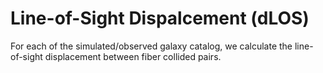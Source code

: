 # Line-of-Sight Dispalcement (dLOS)
For each of the simulated/observed galaxy catalog, we calculate the line-of-sight displacement between fiber collided pairs.
